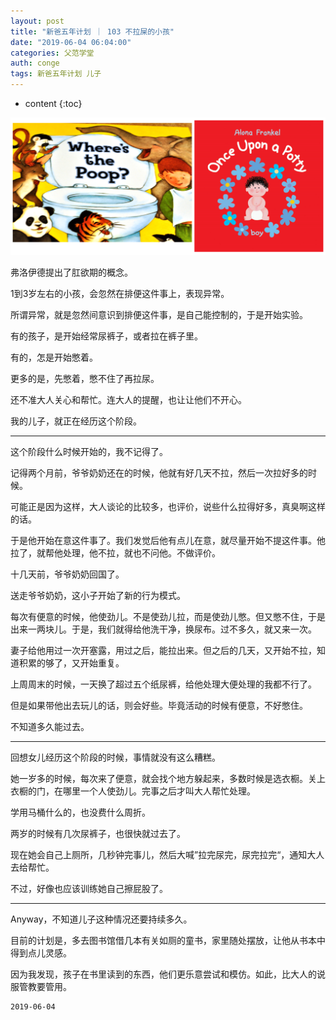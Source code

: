 ```yaml
---
layout: post
title: "新爸五年计划 ｜ 103 不拉屎的小孩"
date: "2019-06-04 06:04:00"
categories: 父范学堂
auth: conge
tags: 新爸五年计划 儿子
---
```

* content
{:toc}

![ ](/assets/images/父范学堂/118382-c3b929c5db368d8a.png)

弗洛伊德提出了肛欲期的概念。

1到3岁左右的小孩，会忽然在排便这件事上，表现异常。

所谓异常，就是忽然间意识到排便这件事，是自己能控制的，于是开始实验。

有的孩子，是开始经常尿裤子，或者拉在裤子里。

有的，怎是开始憋着。

更多的是，先憋着，憋不住了再拉尿。

还不准大人关心和帮忙。连大人的提醒，也让让他们不开心。

我的儿子，就正在经历这个阶段。





----

这个阶段什么时候开始的，我不记得了。

记得两个月前，爷爷奶奶还在的时候，他就有好几天不拉，然后一次拉好多的时候。

可能正是因为这样，大人谈论的比较多，也评价，说些什么拉得好多，真臭啊这样的话。

于是他开始在意这件事了。我们发觉后他有点儿在意，就尽量开始不提这件事。他拉了，就帮他处理，他不拉，就也不问他。不做评价。

十几天前，爷爷奶奶回国了。

送走爷爷奶奶，这小子开始了新的行为模式。

每次有便意的时候，他使劲儿。不是使劲儿拉，而是使劲儿憋。但又憋不住，于是出来一两块儿。于是，我们就得给他洗干净，换尿布。过不多久，就又来一次。

妻子给他用过一次开塞露，用过之后，能拉出来。但之后的几天，又开始不拉，知道积累的够了，又开始重复。

上周周末的时候，一天换了超过五个纸尿裤，给他处理大便处理的我都不行了。

但是如果带他出去玩儿的话，则会好些。毕竟活动的时候有便意，不好憋住。

不知道多久能过去。

----

回想女儿经历这个阶段的时候，事情就没有这么糟糕。

她一岁多的时候，每次来了便意，就会找个地方躲起来，多数时候是选衣橱。关上衣橱的门，在哪里一个人使劲儿。完事之后才叫大人帮忙处理。

学用马桶什么的，也没费什么周折。

两岁的时候有几次尿裤子，也很快就过去了。

现在她会自己上厕所，几秒钟完事儿，然后大喊”拉完尿完，尿完拉完“，通知大人去给帮忙。

不过，好像也应该训练她自己擦屁股了。

----

Anyway，不知道儿子这种情况还要持续多久。

目前的计划是，多去图书馆借几本有关如厕的童书，家里随处摆放，让他从书本中得到点儿灵感。

因为我发现，孩子在书里读到的东西，他们更乐意尝试和模仿。如此，比大人的说服管教要管用。



```
2019-06-04
```
